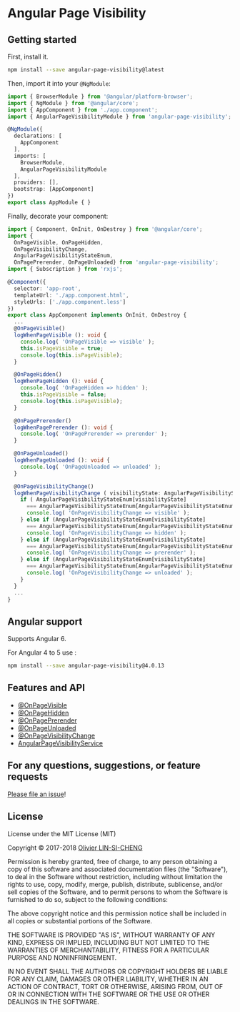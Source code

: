 # Angular Page Visibility

## Getting started
First, install it.

```bash
npm install --save angular-page-visibility@latest
```

Then, import it into your `@NgModule`:

```ts
import { BrowserModule } from '@angular/platform-browser';
import { NgModule } from '@angular/core';
import { AppComponent } from './app.component';
import { AngularPageVisibilityModule } from 'angular-page-visibility';

@NgModule({
  declarations: [
    AppComponent
  ],
  imports: [
    BrowserModule,
    AngularPageVisibilityModule
  ],
  providers: [],
  bootstrap: [AppComponent]
})
export class AppModule { }
```

Finally, decorate your component:

```ts
import { Component, OnInit, OnDestroy } from '@angular/core';
import {
  OnPageVisible, OnPageHidden,
  OnPageVisibilityChange,
  AngularPageVisibilityStateEnum,
  OnPagePrerender, OnPageUnloaded} from 'angular-page-visibility';
import { Subscription } from 'rxjs';

@Component({
  selector: 'app-root',
  templateUrl: './app.component.html',
  styleUrls: ['./app.component.less']
})
export class AppComponent implements OnInit, OnDestroy {
  ...
  @OnPageVisible()
  logWhenPageVisible (): void {
    console.log( 'OnPageVisible => visible' );
    this.isPageVisible = true;
    console.log(this.isPageVisible);
  }

  @OnPageHidden()
  logWhenPageHidden (): void {
    console.log( 'OnPageHidden => hidden' );
    this.isPageVisible = false;
    console.log(this.isPageVisible);
  }

  @OnPagePrerender()
  logWhenPagePrerender (): void {
    console.log( 'OnPagePrerender => prerender' );
  }

  @OnPageUnloaded()
  logWhenPageUnloaded (): void {
    console.log( 'OnPageUnloaded => unloaded' );
  }

  @OnPageVisibilityChange()
  logWhenPageVisibilityChange ( visibilityState: AngularPageVisibilityStateEnum ): void {
    if ( AngularPageVisibilityStateEnum[visibilityState]
      === AngularPageVisibilityStateEnum[AngularPageVisibilityStateEnum.VISIBLE]) {
      console.log( 'OnPageVisibilityChange => visible' );
    } else if (AngularPageVisibilityStateEnum[visibilityState]
      === AngularPageVisibilityStateEnum[AngularPageVisibilityStateEnum.HIDDEN]) {
      console.log( 'OnPageVisibilityChange => hidden' );
    } else if (AngularPageVisibilityStateEnum[visibilityState]
      === AngularPageVisibilityStateEnum[AngularPageVisibilityStateEnum.PRERENDER]) {
      console.log( 'OnPageVisibilityChange => prerender' );
    } else if (AngularPageVisibilityStateEnum[visibilityState]
      === AngularPageVisibilityStateEnum[AngularPageVisibilityStateEnum.UNLOADED]) {
      console.log( 'OnPageVisibilityChange => unloaded' );
    }
  }
  ...
}
```

## Angular support

Supports Angular 6.

For Angular 4 to 5 use :

```bash
npm install --save angular-page-visibility@4.0.13
```

## Features and API

- [@OnPageVisible](./wiki/on-page-visible.decorator.md)
- [@OnPageHidden](./wiki/on-page-hidden.decorator.md)
- [@OnPagePrerender](./wiki/on-page-prerender.decorator.md)
- [@OnPageUnloaded](./wiki/on-page-unloaded.decorator.md)
- [@OnPageVisibilityChange](./wiki/on-page-visibility-change.decorator.md)
- [AngularPageVisibilityService](./wiki/page-visibility.service.md)

## For any questions, suggestions, or feature requests
[Please file an issue](https://github.com/olivierlsc/angular-page-visibility/issues)!

## License

License under the MIT License (MIT)

Copyright © 2017-2018 [Olivier LIN-SI-CHENG](http://www.olivierlinsicheng.com)

Permission is hereby granted, free of charge, to any person obtaining a copy of this software and associated documentation files (the "Software"), to deal in the Software without restriction, including without limitation the rights to use, copy, modify, merge, publish, distribute, sublicense, and/or sell copies of the Software, and to permit persons to whom the Software is furnished to do so, subject to the following conditions:

The above copyright notice and this permission notice shall be included in all copies or substantial portions of the Software.

THE SOFTWARE IS PROVIDED "AS IS", WITHOUT WARRANTY OF ANY KIND, EXPRESS OR IMPLIED, INCLUDING BUT NOT LIMITED TO THE WARRANTIES OF MERCHANTABILITY, FITNESS FOR A PARTICULAR PURPOSE AND NONINFRINGEMENT. 

IN NO EVENT SHALL THE AUTHORS OR COPYRIGHT HOLDERS BE LIABLE FOR ANY CLAIM, DAMAGES OR OTHER LIABILITY, WHETHER IN AN ACTION OF CONTRACT, TORT OR OTHERWISE, ARISING FROM, OUT OF OR IN CONNECTION WITH THE SOFTWARE OR THE USE OR OTHER DEALINGS IN THE SOFTWARE.
